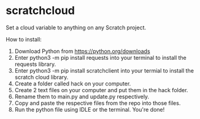 # scratchcloud
Set a cloud variable to anything on any Scratch project.


How to install:

1. Download Python from https://python.org/downloads
2. Enter python3 -m pip install requests into your terminal to install the requests library.
3. Enter python3 -m pip install scratchclient into your termial to install the scratch cloud library.
4. Create a folder called hack on your computer.
5. Create 2 text files on your computer and put them in the hack folder.
6. Rename them to main.py and update.py respectively.
7. Copy and paste the respective files from the repo into those files.
8. Run the python file using IDLE or the terminal.
You're done!
